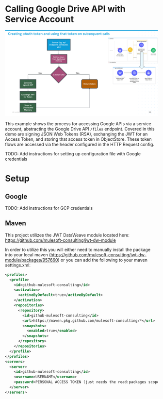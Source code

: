 # Calling Google Drive API with Service Account

![Flow Diagram](.images/oauth-token-flow.png)

This example shows the process for accessing Google APIs via a service account, abstracting the Google Drive API `/files` endpoint. Covered in this demo are signing JSON Web Tokens (RSA), exchanging the JWT for an Access Token, and storing that access token in ObjectStore. These token flows are accessed via the header configured in the HTTP Request config.

TODO: Add instructions for setting up configuration file with Google credentials

# Setup

## Google

TODO: Add instructions for GCP credentials

## Maven

This project utilizes the JWT DataWeave module located here: https://github.com/mulesoft-consulting/jwt-dw-module

In order to utilize this you will either need to manually install the package into your local maven (https://github.com/mulesoft-consulting/jwt-dw-module/packages/957660) or you can add the following to your maven settings.xml:

```xml
<profiles>
  <profile>
    <id>github-mulesoft-consulting</id>
    <activation>
      <activeByDefault>true</activeByDefault>
    </activation>
    <repositories>
      <repository>
        <id>github-mulesoft-consulting</id>
        <url>https://maven.pkg.github.com/mulesoft-consulting/*</url>
        <snapshots>
          <enabled>true</enabled>
        </snapshots>
      </repository>
    </repositories>
  </profile>
</profiles>
<servers>
  <server>
    <id>github-mulesoft-consulting</id>
    <username>USERNAME</username>
    <password>PERSONAL ACCESS TOKEN (just needs the read:packages scope)</password>
  </server>
</servers>
```
